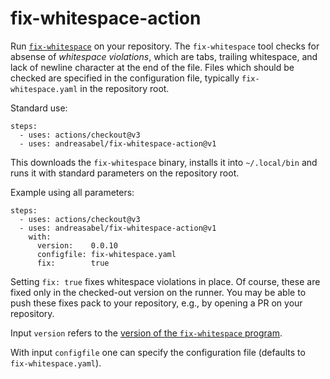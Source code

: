 # fix-whitespace-action

Run [`fix-whitespace`](https://github.com/agda/fix-whitespace) on your repository.
The `fix-whitespace` tool checks for absense of _whitespace violations_, which are tabs, trailing whitespace, and lack of newline character at the end of the file.
Files which should be checked are specified in the configuration file, typically `fix-whitespace.yaml` in the repository root.


Standard use:
```
steps:
  - uses: actions/checkout@v3
  - uses: andreasabel/fix-whitespace-action@v1
```
This downloads the `fix-whitespace` binary, installs it into `~/.local/bin` and runs it with standard parameters on the repository root.

Example using all parameters:
```
steps:
  - uses: actions/checkout@v3
  - uses: andreasabel/fix-whitespace-action@v1
    with:
      version:    0.0.10
      configfile: fix-whitespace.yaml
      fix:        true

```
Setting `fix: true` fixes whitespace violations in place.
Of course, these are fixed only in the checked-out version on the runner.
You may be able to push these fixes pack to your repository, e.g., by opening a PR on your repository.

Input `version` refers to the [version of the `fix-whitespace` program](https://github.com/agda/fix-whitespace/releases).

With input `configfile` one can specify the configuration file (defaults to `fix-whitespace.yaml`).
